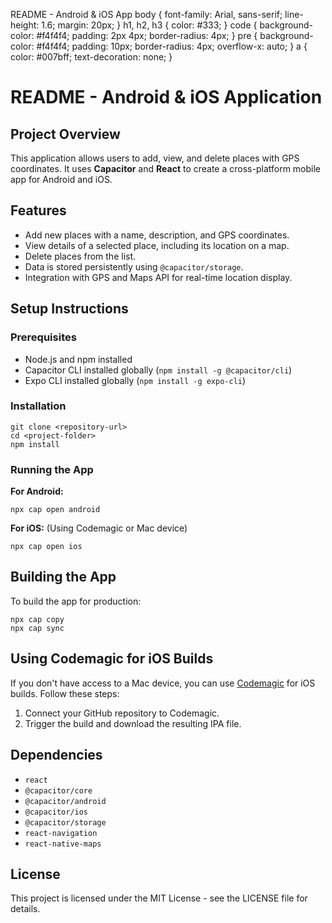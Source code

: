   README - Android & iOS App body { font-family: Arial, sans-serif; line-height: 1.6; margin: 20px; } h1, h2, h3 { color: #333; } code { background-color: #f4f4f4; padding: 2px 4px; border-radius: 4px; } pre { background-color: #f4f4f4; padding: 10px; border-radius: 4px; overflow-x: auto; } a { color: #007bff; text-decoration: none; }

README - Android & iOS Application
==================================

Project Overview
----------------

This application allows users to add, view, and delete places with GPS coordinates. It uses **Capacitor** and **React** to create a cross-platform mobile app for Android and iOS.

Features
--------

*   Add new places with a name, description, and GPS coordinates.
*   View details of a selected place, including its location on a map.
*   Delete places from the list.
*   Data is stored persistently using `@capacitor/storage`.
*   Integration with GPS and Maps API for real-time location display.

Setup Instructions
------------------

### Prerequisites

*   Node.js and npm installed
*   Capacitor CLI installed globally (`npm install -g @capacitor/cli`)
*   Expo CLI installed globally (`npm install -g expo-cli`)

### Installation

    git clone <repository-url>
    cd <project-folder>
    npm install

### Running the App

**For Android:**

    npx cap open android

**For iOS:** (Using Codemagic or Mac device)

    npx cap open ios

Building the App
----------------

To build the app for production:

    npx cap copy
    npx cap sync

Using Codemagic for iOS Builds
------------------------------

If you don't have access to a Mac device, you can use [Codemagic](https://codemagic.io/) for iOS builds. Follow these steps:

1.  Connect your GitHub repository to Codemagic.
2.  Trigger the build and download the resulting IPA file.

Dependencies
------------

*   `react`
*   `@capacitor/core`
*   `@capacitor/android`
*   `@capacitor/ios`
*   `@capacitor/storage`
*   `react-navigation`
*   `react-native-maps`

License
-------

This project is licensed under the MIT License - see the LICENSE file for details.

